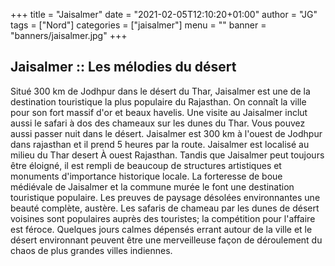 +++
title = "Jaisalmer"
date = "2021-02-05T12:10:20+01:00"
author = "JG"
tags = ["Nord"]
categories = ["jaisalmer"]
menu = ""
banner = "banners/jaisalmer.jpg"
+++

## Jaisalmer :: Les mélodies du désert

Situé 300 km de Jodhpur dans le désert du Thar, Jaisalmer est une de la destination touristique la plus populaire du Rajasthan. On connaît la ville pour son fort massif d'or et beaux havelis. Une visite au Jaisalmer inclut aussi le safari à dos des chameaux sur les dunes du Thar. Vous pouvez aussi passer nuit dans le désert. 
Jaisalmer est 300 km à l'ouest de Jodhpur dans rajasthan et il prend 5 heures par la route. Jaisalmer est localisé au milieu du Thar desert À ouest Rajasthan. Tandis que Jaisalmer peut toujours être éloigné, il est rempli de beaucoup de structures artistiques et monuments d'importance historique locale. La forteresse de boue médiévale de Jaisalmer et la commune murée le font une destination touristique populaire. Les preuves de paysage désolées environnantes une beauté complète, austère. Les safaris de chameau par les dunes de désert voisines sont populaires auprès des touristes; la compétition pour l'affaire est féroce. Quelques jours calmes dépensés errant autour de la ville et le désert environnant peuvent être une merveilleuse façon de déroulement du chaos de plus grandes villes indiennes.



